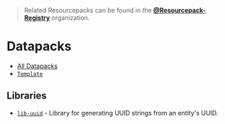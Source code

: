 > Related Resourcepacks can be found in the [**@Resourcepack-Registry**](https://github.com/Resourcepack-Registry) organization.

# Datapacks
- [All Datapacks](https://github.com/orgs/Datapack-Registry/repositories)
- [`Template`](https://github.com/Datapack-Registry/Template)

## Libraries
- [`lib-uuid`](https://github.com/Datapack-Registry/lib-uuid) - Library for generating UUID strings from an entity's UUID.
